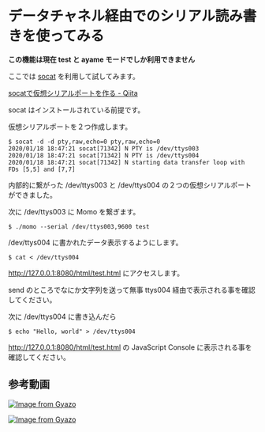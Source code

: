 # データチャネル経由でのシリアル読み書きを使ってみる

**この機能は現在 test と ayame モードでしか利用できません**

ここでは [socat](http://www.dest-unreach.org/socat/) を利用して試してみます。

[socatで仮想シリアルポートを作る \- Qiita](https://qiita.com/uhey22e/items/dc41d7fa1075970e66a1)

socat はインストールされている前提です。

仮想シリアルポートを２つ作成します。

```
$ socat -d -d pty,raw,echo=0 pty,raw,echo=0
2020/01/18 18:47:21 socat[71342] N PTY is /dev/ttys003
2020/01/18 18:47:21 socat[71342] N PTY is /dev/ttys004
2020/01/18 18:47:21 socat[71342] N starting data transfer loop with FDs [5,5] and [7,7]
```

内部的に繋がった /dev/ttys003 と /dev/ttys004 の２つの仮想シリアルポートができました。

次に /dev/ttys003 に Momo を繋ぎます。

```
$ ./momo --serial /dev/ttys003,9600 test
```

/dev/ttys004 に書かれたデータ表示するようにします。

```
$ cat < /dev/ttys004
```

http://127.0.0.1:8080/html/test.html にアクセスします。

send のところでなにか文字列を送って無事 ttys004 経由で表示される事を確認してください。

次に /dev/ttys004 に書き込んだら

```
$ echo "Hello, world" > /dev/ttys004
```

http://127.0.0.1:8080/html/test.html の JavaScript Console に表示される事を確認してください。

## 参考動画

[![Image from Gyazo](https://i.gyazo.com/c1fb6696963e044a44576b1ddeffd0cb.gif)](https://gyazo.com/c1fb6696963e044a44576b1ddeffd0cb)


[![Image from Gyazo](https://i.gyazo.com/269ccc2290b43809a0e67e35c03e8601.gif)](https://gyazo.com/269ccc2290b43809a0e67e35c03e8601)
